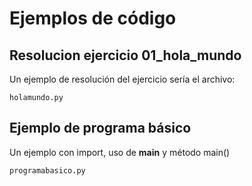 # Ejemplos de código

## Resolucion ejercicio **01_hola_mundo**
Un ejemplo de resolución del ejercicio sería el archivo:
```
holamundo.py
```

## Ejemplo de programa básico
Un ejemplo con import, uso de __main__ y método main()

```
programabasico.py
```